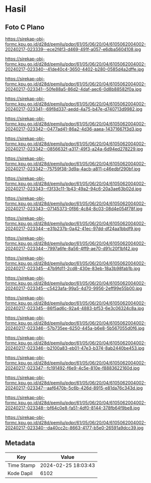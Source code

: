 # Hasil

## Foto C Plano

https://sirekap-obj-formc.kpu.go.id/d28d/pemilu/pdpr/61/05/06/20/04/6105062004002-20240217-023339--ece2f4f3-d469-491f-a057-e6dba5604108.jpg

https://sirekap-obj-formc.kpu.go.id/d28d/pemilu/pdpr/61/05/06/20/04/6105062004002-20240217-023340--41de40c4-3650-4402-b280-0585d4a2dffe.jpg

https://sirekap-obj-formc.kpu.go.id/d28d/pemilu/pdpr/61/05/06/20/04/6105062004002-20240217-023341--50fe88a5-86d2-4daf-aec6-0d8b88582f0a.jpg

https://sirekap-obj-formc.kpu.go.id/d28d/pemilu/pdpr/61/05/06/20/04/6105062004002-20240217-023341--69f8d337-aedd-4a75-b47e-d740713d9982.jpg

https://sirekap-obj-formc.kpu.go.id/d28d/pemilu/pdpr/61/05/06/20/04/6105062004002-20240217-023342--0477ad41-86a2-4d36-aaea-14371667f3d3.jpg

https://sirekap-obj-formc.kpu.go.id/d28d/pemilu/pdpr/61/05/06/20/04/6105062004002-20240217-023342--0856632f-a317-49f3-a24a-6d94ed278229.jpg

https://sirekap-obj-formc.kpu.go.id/d28d/pemilu/pdpr/61/05/06/20/04/6105062004002-20240217-023342--75759f38-3d9a-4acb-a811-c46edbf290bf.jpg

https://sirekap-obj-formc.kpu.go.id/d28d/pemilu/pdpr/61/05/06/20/04/6105062004002-20240217-023343--f3f33c11-1b43-49a2-94c6-20a3ae63b02d.jpg

https://sirekap-obj-formc.kpu.go.id/d28d/pemilu/pdpr/61/05/06/20/04/6105062004002-20240217-023343--07145373-0f86-4c84-8c03-08d4e054f78f.jpg

https://sirekap-obj-formc.kpu.go.id/d28d/pemilu/pdpr/61/05/06/20/04/6105062004002-20240217-023344--e31b237b-0a42-41ec-97dd-df24aa1bbdf9.jpg

https://sirekap-obj-formc.kpu.go.id/d28d/pemilu/pdpr/61/05/06/20/04/6105062004002-20240217-023344--7997a6fe-8a56-4ff9-ae70-d91c20f1bf42.jpg

https://sirekap-obj-formc.kpu.go.id/d28d/pemilu/pdpr/61/05/06/20/04/6105062004002-20240217-023345--47b9fd11-2cd8-430e-83eb-18a3b98fab1b.jpg

https://sirekap-obj-formc.kpu.go.id/d28d/pemilu/pdpr/61/05/06/20/04/6105062004002-20240217-023345--c5423afa-99a5-4d70-9956-2eff99e55b00.jpg

https://sirekap-obj-formc.kpu.go.id/d28d/pemilu/pdpr/61/05/06/20/04/6105062004002-20240217-023345--86f5ad6c-92a4-4883-bf53-6e3c06324c8a.jpg

https://sirekap-obj-formc.kpu.go.id/d28d/pemilu/pdpr/61/05/06/20/04/6105062004002-20240217-023346--57b735ee-6250-445a-b6e8-5b567055d0f6.jpg

https://sirekap-obj-formc.kpu.go.id/d28d/pemilu/pdpr/61/05/06/20/04/6105062004002-20240217-023346--b2100a83-eb01-47e3-b374-8ab2440be453.jpg

https://sirekap-obj-formc.kpu.go.id/d28d/pemilu/pdpr/61/05/06/20/04/6105062004002-20240217-023347--fc191492-f6e9-4c5e-810e-f8883622160d.jpg

https://sirekap-obj-formc.kpu.go.id/d28d/pemilu/pdpr/61/05/06/20/04/6105062004002-20240217-023347--aaf6470b-5c6b-426d-8915-e81da76c343d.jpg

https://sirekap-obj-formc.kpu.go.id/d28d/pemilu/pdpr/61/05/06/20/04/6105062004002-20240217-023348--bf64c0e8-fa51-4df0-8144-378fb64f9be8.jpg

https://sirekap-obj-formc.kpu.go.id/d28d/pemilu/pdpr/61/05/06/20/04/6105062004002-20240217-023340--da40cc2c-8663-4177-b5e0-26591a9dcc39.jpg


## Metadata

| Key        | Value               |
| ---------- | ------------------- |
| Time Stamp | 2024-02-25 18:03:43 |
| Kode Dapil | 6102                |



